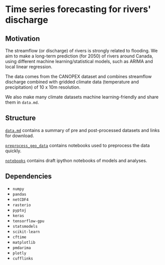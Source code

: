 # Time series forecasting for rivers' discharge

## Motivation
The streamflow (or discharge) of rivers is strongly related to flooding. We aim to make a long-term prediction (for 2050) of rivers around Canada, using different machine learning/statistical models, such as ARIMA and local linear regression.

The data comes from the CANOPEX dataset and combines streamflow discharge combined with gridded climate data (temperature and precipitation) of 10 x 10m resolution.

We also make many climate datasets machine learning-friendly and share them in `data.md`.

## Structure
[`data.md`](https://github.com/cc-ai/climate-code/blob/master/data.md) contains a summary of pre and post-processed datasets and links for download.

[`preprocess_geo_data`](https://github.com/cc-ai/climate-code/tree/master/preprocess_geo_data) contains notebooks used to preprocess the data quickly.

[`notebooks`](https://github.com/cc-ai/climate-code/tree/master/notebooks) contains draft ipython notebooks of models and analyses.

## Dependencies

* `numpy`
* `pandas`
* `netCDF4`
* `rasterio`
* `pyptoj`
* `keras`
* `tensorflow-gpu`
* `statsmodels`
* `scikit-learn`
* `cftime`
* `matplotlib`
* `pmdarima`
* `plotly`
* `cufflinks`
